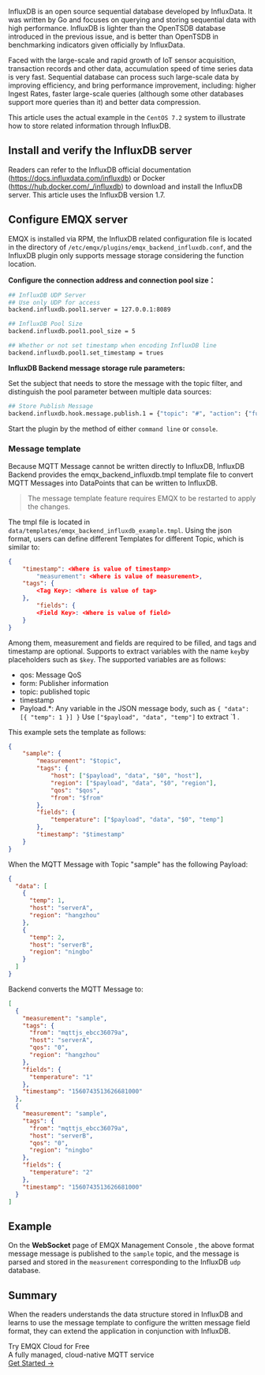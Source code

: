InfluxDB is an open source sequential database developed by InfluxData. It was written by Go and focuses on querying and storing sequential data with high performance. InfluxDB is lighter than the OpenTSDB database introduced in the previous issue, and is better than OpenTSDB in benchmarking indicators given officially by InfluxData.

Faced with the large-scale and rapid growth of IoT sensor acquisition, transaction records and other data, accumulation speed of time series data is very fast. Sequential database can process such large-scale data by improving efficiency, and bring performance improvement, including: higher Ingest Rates, faster large-scale queries (although some other databases support more queries than it) and better data compression.

This article uses the actual example in the `CentOS 7.2` system to illustrate how to store related information through InfluxDB.



## Install and verify the InfluxDB server

Readers can refer to the InfluxDB official documentation (https://docs.influxdata.com/influxdb) or Docker (https://hub.docker.com/_/influxdb) to download and install the InfluxDB server. This article uses the InfluxDB version 1.7.



## Configure EMQX server

EMQX is installed via RPM, the InfluxDB related configuration file is located in  the directory of `/etc/emqx/plugins/emqx_backend_influxdb.conf`, and the InfluxDB plugin only supports message storage considering the function location.

**Configure the connection address and connection pool size：**

```bash
## InfluxDB UDP Server
## Use only UDP for access
backend.influxdb.pool1.server = 127.0.0.1:8089

## InfluxDB Pool Size
backend.influxdb.pool1.pool_size = 5

## Whether or not set timestamp when encoding InfluxDB line
backend.influxdb.pool1.set_timestamp = trues
```

**InfluxDB Backend message storage rule parameters:**

 Set the subject that needs to store the message with the topic filter, and distinguish  the pool parameter  between multiple data sources:

```bash
## Store Publish Message
backend.influxdb.hook.message.publish.1 = {"topic": "#", "action": {"function": "on_message_publish"}, "pool": "pool1"}
```

Start the plugin by the method of either `command line` or `console`.



### Message template

Because MQTT Message cannot be written directly to InfluxDB, InfluxDB Backend provides the emqx_backend_influxdb.tmpl template file to convert MQTT Messages into DataPoints that can be written to InfluxDB.

> The message template feature requires EMQX to be restarted to apply the changes.

The tmpl file is located in `data/templates/emqx_backend_influxdb_example.tmpl`. Using the json format, users can define different Templates for different Topic, which is similar to:

```json
{
    "timestamp": <Where is value of timestamp>
		"measurement": <Where is value of measurement>,
    "tags": {
        <Tag Key>: <Where is value of tag>
    },
		"fields": {
    	<Field Key>: <Where is value of field>
    }
}
```

Among them, measurement and fields are required to be filled, and tags and timestamp are optional. <Where is value of> Supports to extract variables with the name `key`by placeholders such as `$key`. The supported variables are as follows:

- qos: Message QoS
- form: Publisher information
- topic: published topic
- timestamp
- Payload.*: Any variable in the JSON message body, such as `{ "data": [{ "temp": 1 }] }` Use `["$payload", "data", "temp"]` to extract `1 .

This example sets the template as follows:

```json
{
    "sample": {
        "measurement": "$topic",
        "tags": {
            "host": ["$payload", "data", "$0", "host"],
            "region": ["$payload", "data", "$0", "region"],
            "qos": "$qos",
            "from": "$from"
        },
        "fields": {
            "temperature": ["$payload", "data", "$0", "temp"]
        },
        "timestamp": "$timestamp"
    }
}
```

When the MQTT Message with Topic "sample" has the following Payload:

```json
{
  "data": [
    {
      "temp": 1,
      "host": "serverA",
      "region": "hangzhou"
    },
    {
      "temp": 2,
      "host": "serverB",
      "region": "ningbo"
    }
  ]
}
```



Backend converts the MQTT Message to:

```json
[
  {
    "measurement": "sample",
    "tags": {
      "from": "mqttjs_ebcc36079a",
      "host": "serverA",
      "qos": "0",
      "region": "hangzhou"
    },
    "fields": {
      "temperature": "1"
    },
    "timestamp": "1560743513626681000"
  },
  {
    "measurement": "sample",
    "tags": {
      "from": "mqttjs_ebcc36079a",
      "host": "serverB",
      "qos": "0",
      "region": "ningbo"
    },
    "fields": {
      "temperature": "2"
    },
    "timestamp": "1560743513626681000"
  }
]
```



## Example

On the **WebSocket** page of EMQX Management Console , the above format message message is published to the `sample` topic, and the message is parsed and stored in the `measurement` corresponding to the InfluxDB `udp` database.

## Summary

When the readers understands the data structure stored in InfluxDB and learns to use the message template to configure the written message field format, they can extend the application in conjunction with InfluxDB.


<section class="promotion">
    <div>
        Try EMQX Cloud for Free
        <div class="is-size-14 is-text-normal has-text-weight-normal">A fully managed, cloud-native MQTT service</div>
    </div>
    <a href="https://accounts.emqx.com/signup?continue=https://cloud-intl.emqx.com/console/deployments/0?oper=new" class="button is-gradient px-5">Get Started →</a>
</section>
